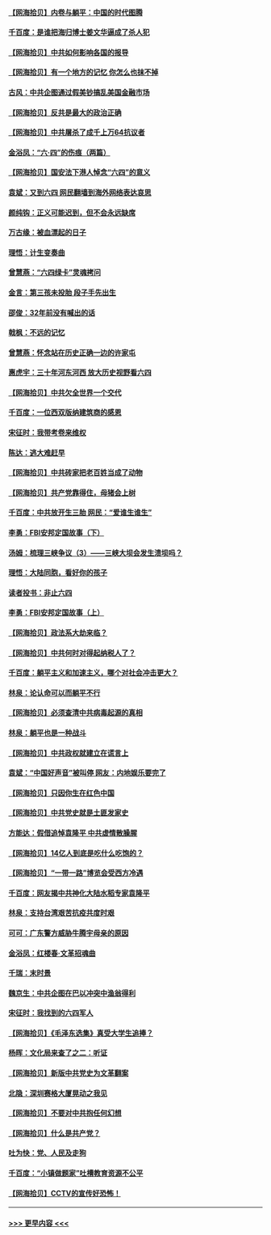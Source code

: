 #### [【网海拾贝】内卷与躺平：中国的时代图腾](../pages/nsc993/n13016128.md?t=06120653) 
#### [千百度：是谁把海归博士姜文华逼成了杀人犯](../pages/nsc993/n13015218.md?t=06120653) 
#### [【网海拾贝】中共如何影响各国的报导](../pages/nsc993/n13012599.md?t=06120653) 
#### [【网海拾贝】有一个地方的记忆 你怎么也抹不掉](../pages/nsc993/n13009802.md?t=06120653) 
#### [古风：中共企图通过假美钞搞乱美国金融市场](../pages/nsc993/n13009626.md?t=06120653) 
#### [【网海拾贝】反共是最大的政治正确](../pages/nsc993/n13007051.md?t=06120653) 
#### [【网海拾贝】中共屠杀了成千上万64抗议者](../pages/nsc993/n13002713.md?t=06120653) 
#### [金浴凤：“六·四”的伤痕（两篇）](../pages/nsc993/n13001719.md?t=06120653) 
#### [【网海拾贝】国安法下港人悼念“六四”的意义](../pages/nsc993/n13001039.md?t=06120653) 
#### [袁斌：又到六四 网民翻墙到海外网络表达哀思](../pages/nsc993/n13000995.md?t=06120653) 
#### [颜纯钩：正义可能迟到，但不会永远缺席](../pages/nsc993/n13000920.md?t=06120653) 
#### [万古缘：被血漂起的日子](../pages/nsc993/n13000914.md?t=06120653) 
#### [理悟：计生变奏曲](../pages/nsc993/n13000414.md?t=06120653) 
#### [曾慧燕：“六四绿卡”灵魂拷问](../pages/nsc993/n13000277.md?t=06120653) 
#### [金言：第三孩未投胎 段子手先出生](../pages/nsc993/n13000215.md?t=06120653) 
#### [邵俊：32年前没有喊出的话](../pages/nsc993/n13000181.md?t=06120653) 
#### [戟枫：不远的记忆](../pages/nsc993/n13000121.md?t=06120653) 
#### [曾慧燕：怀念站在历史正确一边的许家屯](../pages/nsc993/n13000073.md?t=06120653) 
#### [惠虎宇：三十年河东河西 放大历史视野看六四](../pages/nsc993/n13000018.md?t=06120653) 
#### [【网海拾贝】中共欠全世界一个交代](../pages/nsc993/n12998706.md?t=06120653) 
#### [千百度：一位西双版纳建筑商的感恩](../pages/nsc993/n12998487.md?t=06120653) 
#### [宋征时：我带考卷来维权](../pages/nsc993/n12994088.md?t=06120653) 
#### [陈达：逃大难赶早](../pages/nsc993/n12993569.md?t=06120653) 
#### [【网海拾贝】中共砖家把老百姓当成了动物](../pages/nsc993/n12993483.md?t=06120653) 
#### [【网海拾贝】共产党靠得住，母猪会上树](../pages/nsc993/n12990730.md?t=06120653) 
#### [千百度：中共放开生三胎 网民：“爱谁生谁生”](../pages/nsc993/n12990644.md?t=06120653) 
#### [李勇：FBI安邦定国故事（下）](../pages/nsc993/n12987854.md?t=06120653) 
#### [汤姆：梳理三峡争议（3）——三峡大坝会发生溃坝吗？](../pages/nsc993/n12989806.md?t=06120653) 
#### [理悟：大陆同胞，看好你的孩子](../pages/nsc993/n12989778.md?t=06120653) 
#### [读者投书：非止六四](../pages/nsc993/n12989673.md?t=06120653) 
#### [李勇：FBI安邦定国故事（上）](../pages/nsc993/n12987749.md?t=06120653) 
#### [【网海拾贝】政法系大劫来临？](../pages/nsc993/n12987596.md?t=06120653) 
#### [【网海拾贝】中共何时对得起纳税人了？](../pages/nsc993/n12985578.md?t=06120653) 
#### [千百度：躺平主义和加速主义，哪个对社会冲击更大？](../pages/nsc993/n12985512.md?t=06120653) 
#### [林泉：论认命可以而躺平不行](../pages/nsc993/n12985505.md?t=06120653) 
#### [【网海拾贝】必须查清中共病毒起源的真相](../pages/nsc993/n12984276.md?t=06120653) 
#### [林泉：躺平也是一种战斗](../pages/nsc993/n12984194.md?t=06120653) 
#### [【网海拾贝】中共政权就建立在谎言上](../pages/nsc993/n12981880.md?t=06120653) 
#### [袁斌：“中国好声音”被叫停 网友：内地娱乐要完了](../pages/nsc993/n12981826.md?t=06120653) 
#### [【网海拾贝】只因你生在红色中国](../pages/nsc993/n12979096.md?t=06120653) 
#### [【网海拾贝】中共党史就是土匪发家史](../pages/nsc993/n12976478.md?t=06120653) 
#### [方能达：假借追悼袁隆平 中共虚情散臊腥](../pages/nsc993/n12976396.md?t=06120653) 
#### [【网海拾贝】14亿人到底是吃什么吃饱的？](../pages/nsc993/n12974125.md?t=06120653) 
#### [【网海拾贝】“一带一路”博览会受西方冷遇](../pages/nsc993/n12971787.md?t=06120653) 
#### [千百度：网友揭中共神化大陆水稻专家袁隆平](../pages/nsc993/n12971733.md?t=06120653) 
#### [林泉：支持台湾艰苦抗疫共度时艰](../pages/nsc993/n12971350.md?t=06120653) 
#### [可可：广东警方威胁牛腾宇母亲的原因](../pages/nsc993/n12971100.md?t=06120653) 
#### [金浴凤：红楼春·文革招魂曲](../pages/nsc993/n12970354.md?t=06120653) 
#### [千瑞：末时景](../pages/nsc993/n12970337.md?t=06120653) 
#### [魏京生：中共企图在巴以冲突中渔翁得利](../pages/nsc993/n12970286.md?t=06120653) 
#### [宋征时：我找到的六四军人](../pages/nsc993/n12970213.md?t=06120653) 
#### [【网海拾贝】《毛泽东选集》真受大学生追捧？](../pages/nsc993/n12968779.md?t=06120653) 
#### [杨晖：文化局来查了之二：听证](../pages/nsc993/n12966528.md?t=06120653) 
#### [【网海拾贝】新版中共党史为文革翻案](../pages/nsc993/n12967526.md?t=06120653) 
#### [北隐：深圳赛格大厦晃动之我见](../pages/nsc993/n12967393.md?t=06120653) 
#### [【网海拾贝】不要对中共抱任何幻想](../pages/nsc993/n12965222.md?t=06120653) 
#### [【网海拾贝】什么是共产党？](../pages/nsc993/n12962781.md?t=06120653) 
#### [吐为快：党、人民及走狗](../pages/nsc993/n12962747.md?t=06120653) 
#### [千百度：“小镇做题家”吐槽教育资源不公平](../pages/nsc993/n12962705.md?t=06120653) 
#### [【网海拾贝】CCTV的宣传好恐怖！](../pages/nsc993/n12959984.md?t=06120653) 

----
#### [ >>> 更早内容 <<< ](../indexes/nsc993-earlier.md)
